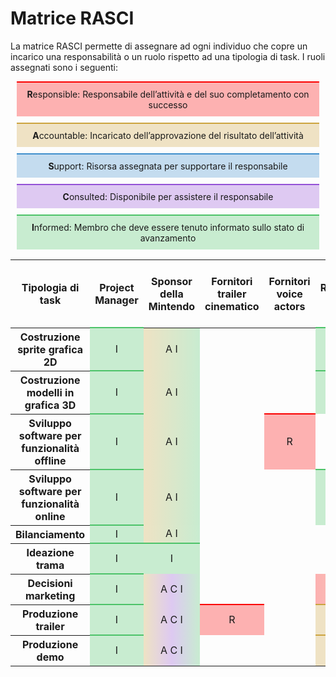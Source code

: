 <!--ç-->

# Matrice RASCI

La matrice RASCI permette di assegnare ad ogni individuo che copre un incarico una responsabilità o un ruolo rispetto ad una tipologia di task.
I ruoli assegnati sono i seguenti:

<style type="text/css">
h2,h3 {
    margin:0px;
    padding:0px;
    color:#fff !important;
}

table {
    border-collapse: collapse;
    table-layout: fixed;
    width: 100%;
}




tr{
    box-sizing: border-box !important;
}

.div{
    padding:10px;
    margin:10px;
}

.informed { background-color:rgba(77, 195, 105, 0.3);border-top-style: solid;
border-top-width: 2px;border-top-color: rgb(77, 195, 105); text-align:center;}

.consulted { background-color:rgba(148, 81, 214, 0.3); border-top-color: rgb(148, 81, 214);border-top-style: solid;
border-top-width: 2px;text-align:center;}

.support { background-color:rgba(63, 143, 204, 0.3); border-top-color: rgb(63, 143, 204);border-top-style: solid;
border-top-width: 2px;text-align:center;}
.accountable { background-color:rgba(204, 164, 63, 0.3);border-top-color: rgb(204, 164, 63);border-top-style: solid;
border-top-width: 2px;text-align:center;}
.responsible { background-color:rgba(250, 0, 0, 0.3);border-top-color: rgb(250, 0, 0);border-top-style: solid;
border-top-width: 2px;text-align:center;}

.a-r {
    background: linear-gradient(to right, rgba(250, 0, 0, 0.3), rgba(204, 164, 63, 0.3)); text-align:center;
}

.i-a {
    background: linear-gradient(to right, rgba(204, 164, 63, 0.3),rgba(77, 195, 105, 0.3)); text-align:center;
}

.a-c-i {
     background: linear-gradient(to right, rgba(204, 164, 63, 0.3),rgba(148, 81, 214, 0.3),rgba(77, 195, 105, 0.3)); text-align:center;
}

</style>



<div class="responsible div" > <strong>R</strong>esponsible: Responsabile dell’attività e del suo completamento con 
successo</div>
<div class="accountable div" > <strong>A</strong>ccountable:  Incaricato dell’approvazione del risultato dell’attività</div>
<div class="support div" > <strong>S</strong>upport:  Risorsa assegnata per supportare il responsabile</div>
<div class="consulted div" > <strong>C</strong>onsulted: Disponibile per assistere il responsabile</div>
<div class="informed div" > <strong>I</strong>nformed: Membro che deve essere tenuto informato sullo stato di 
avanzamento</div>





<table>
  <thead>
    <tr>
        <th > Tipologia di task </th>
        <th >Project Manager </th>
        <th >Sponsor della Mintendo </th>
        <th >Fornitori trailer cinematico</th>
        <th >Fornitori voice actors</th>
        <th >Resoponsabile marketing </th>
        <th >Team marketing     </th>
        <th >Resoponsabili grafica 2D </th>
        <th >Team grafica 2D   </th>
        <th >Resoponsabili grafica 3D </th>
        <th >Team grafica 3D   </th>
        <th >Resoponsabili produzione software offline </th>
        <th >Team produzione software offline   </th>
        <th >Resoponsabili produzione software online </th>
        <th >Team produzione software online   </th>
        <th >Esperto bilanciamento </th>
        <th >Esperto produzione trama   </th>
        <th >Esperto produzione musica ed effetti sonori   </th>
    </tr>
  </thead>
  <tbody>
    <tr>
        <th>Costruzione sprite grafica 2D</th>
        <td class = "informed">I</td>
        <td class="i-a">A I </td>
        <td ></td>
        <td ></td>
        <td class = "informed">I</td>
        <td ></td>
        <td  class = "a-r"> R A</td>
        <td class ="responsible">R</td>
        <td class ="consulted"> C </td>
        <td></td>
        <td ></td>
        <td ></td>
        <td ></td>
        <td ></td>
        <td ></td>
        <td ></td>
        <td ></td>
    </tr>
    <tr>
        <th>Costruzione modelli in grafica 3D</th>
        <td class = "informed">I</td>
        <td class="i-a">A I</td>
        <td ></td>
        <td ></td>
        <td class = "informed">I</td>
        <td ></td>
        <td class= "consulted"> C </td>
        <td></td>
        <td  class = "a-r">R A </td>
        <td class ="responsible">R</td>
        <td ></td>
        <td ></td>
        <td ></td>
        <td ></td>
        <td ></td>
        <td ></td>
        <td ></td>
    </tr>
    <tr>
        <th>Sviluppo software per funzionalità offline </th>
        <td class = "informed">I</td>
        <td class="i-a">A I</td>
        <td ></td>
        <td class ="responsible">R</td>
        <td ></td>
        <td ></td>
        <td ></td>
        <td></td>
        <td></td>
        <td></td>
        <td  class = "a-r">R A</td>
        <td class ="responsible">R</td>
        <td class= "consulted"> C </td>
        <td ></td>
        <td class= "support"> S </td>
        <td class= "support"> S </td>
        <td class ="responsible">R</td>
    </tr>
    <tr>
        <th>Sviluppo software per funzionalità online</th>
        <td class = "informed">I</td>
        <td class="i-a"> A I</td>
        <td ></td>
        <td ></td>
        <td class = "informed">I</td>
        <td ></td>
        <td ></td>
        <td></td>
        <td></td>
        <td></td>
        <td class= "consulted"> C </td>
        <td ></td>
        <td  class = "a-r"> R A</td>
        <td class ="responsible">R</td>
        <td ></td>
        <td ></td>
        <td class ="responsible">R</td>
    </tr>
    <tr>
        <th>Bilanciamento </th>
        <td class = "informed">I</td>
        <td class="i-a"> A I </td>
        <td ></td>
        <td ></td>
        <td ></td>
        <td ></td>
        <td ></td>
        <td></td>
        <td></td>
        <td></td>
        <td class = "support">S</td>
        <td class = "informed">I</td>
        <td ></td>
        <td ></td>
        <td  class = "a-r"> R A</td>
        <td ></td>
        <td ></td>
    </tr>
    <tr>
        <th>Ideazione trama </th>
        <td class = "informed">I</td>
        <td class = "informed">I</td>
        <td ></td>
        <td ></td>
        <td ></td>
        <td ></td>
        <td class = "informed">I</td>
        <td></td>
        <td class = "informed">I</td>
        <td></td>
        <td class = "informed">I</td>
        <td class = "informed">I</td>
        <td ></td>
        <td ></td>
        <td ></td>
        <td  class = "a-r">R A</td>
        <td ></td>
    </tr>
    <tr>
        <th>Decisioni marketing </th>
        <td class = "informed">I</td>
        <td class="a-c-i"> A C I</td>
        <td ></td>
        <td ></td>
        <td  class = "a-r"> R A</td>
        <td class ="responsible">R</td>
        <td ></td>
        <td></td>
        <td></td>
        <td></td>
        <td ></td>
        <td ></td>
        <td ></td>
        <td ></td>
        <td ></td>
        <td ></td>
        <td ></td>
    </tr>
    <tr>
        <th>Produzione trailer </th>
        <td class = "informed">I</td>
        <td class="a-c-i"> A C I</td>
        <td class ="responsible">R</td>
        <td ></td>
        <td  class = "accountable"> A</td>
        <td ></td>
        <td  class = "a-r"> R A</td>
        <td class ="responsible">R</td>
        <td  class = "a-r"> R A</td>
        <td class ="responsible">R</td>
        <td></td>
        <td ></td>
        <td ></td>
        <td ></td>
        <td ></td>
        <td ></td>
        <td class ="responsible">R</td>
    </tr>
    <tr>
        <th>Produzione demo </th>
         <td class = "informed">I</td>
        <td class="a-c-i"> A C I</td>
        <td ></td>
        <td ></td>
        <td  class = "accountable"> A</td>
        <td ></td>
        <td  class = "a-r"> R A</td>
        <td class ="responsible">R</td>
        <td  class = "a-r"> R A</td>
        <td class ="responsible">R</td>
        <td  class = "a-r"> R A</td>
        <td class ="responsible">R</td>
        <td  class = "a-r"> R A</td>
        <td class ="responsible">R</td>
        <td class ="responsible">R</td>
       <td class ="responsible">R</td>
       <td class ="responsible">R</td>
    </tr>
  </tbody>
</table>
